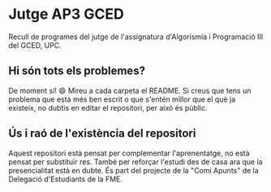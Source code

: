 # Jutge AP3 GCED

Recull de programes del jutge de l'assignatura d'Algorísmia i Programació III del GCED, UPC.

## Hi són tots els problemes?

De moment sí! :smile: Mireu a cada carpeta el README. Si creus que tens un problema que està més ben escrit o que s'entén millor que el què ja existeix, no dubtis en editar el repositori, per això és públic.

## Ús i raó de l'existència del repositori

Aquest repositori està pensat per complementar l'aprenentatge, no està pensat per substituïr res. També per reforçar l'estudi des de casa ara que la presencialitat està en dubte. És part del projecte de la "Comi Apunts" de la Delegació d'Estudiants de la FME.
